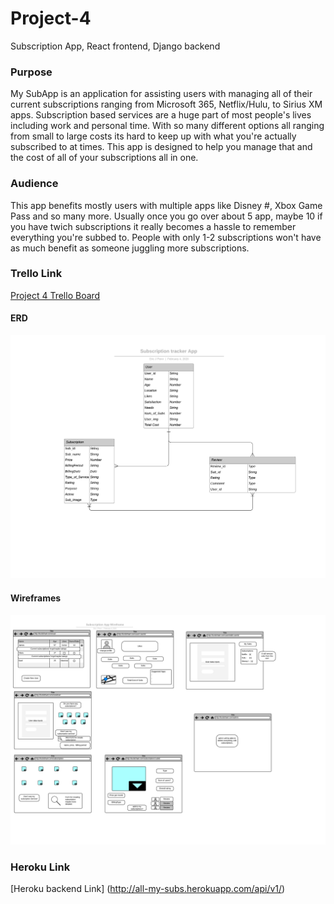 # Project-4
Subscription App, React frontend, Django backend

### Purpose
My SubApp is an application for assisting users with managing all of their current subscriptions ranging from Microsoft 365, Netflix/Hulu, to Sirius XM apps.
Subscription based services are a huge part of most people's lives including work and personal time. With so many different options
all ranging from small to large costs its hard to keep up with what you're actually subscribed to at times. This app is designed to help you manage that and the cost
of all of your subscriptions all in one.

### Audience
This app benefits mostly users with multiple apps like Disney #, Xbox Game Pass and so many more. Usually once you go over about 5 app,
maybe 10 if you have twich subscriptions it really becomes a hassle to remember everything you're subbed to. People with only 1-2 subscriptions 
won't have as much benefit as someone juggling more subscriptions.

### Trello Link
[Project 4 Trello Board](https://trello.com/b/VRyfmzFa/project-4)
#### ERD
![Project 4 ERD image](https://github.com/epenn92/Project-4/blob/master/images/ERD%20models.png "ERD image ")
#### Wireframes
![Project 4 Wireframes](https://github.com/epenn92/Project-4/blob/master/images/Subscription%20App%20Wireframe.png "Wireframe Image")

### Heroku Link
[Heroku backend Link] (http://all-my-subs.herokuapp.com/api/v1/)
